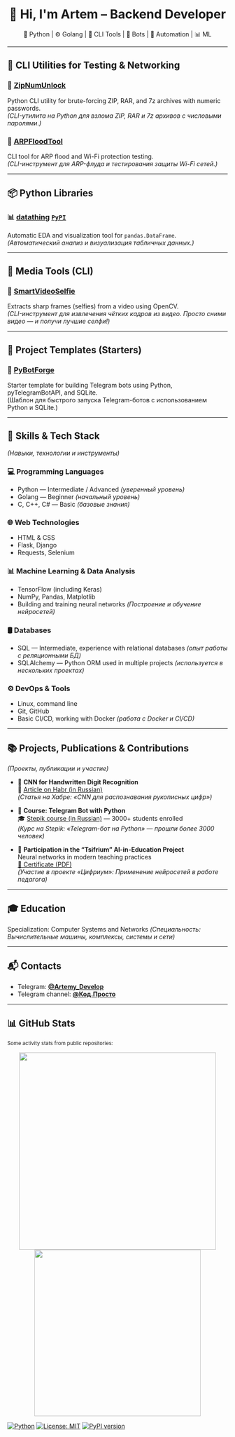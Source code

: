 <h1 align="center">👋 Hi, I'm Artem – Backend Developer</h1>
<p align="center">
  🐍 Python | ⚙️ Golang | 🧪 CLI Tools | 🤖 Bots | 🤝 Automation | 📊 ML
</p>


---

## 🧪 CLI Utilities for Testing & Networking

### 🚀 [**ZipNumUnlock**](https://github.com/Artemy-dev/ZipNumUnlock)  
Python CLI utility for brute-forcing ZIP, RAR, and 7z archives with numeric passwords.<br>
*(CLI-утилита на Python для взлома ZIP, RAR и 7z архивов с числовыми паролями.)*

### 🚀 [**ARPFloodTool**](https://github.com/Artemy-dev/ARPFloodTool)
CLI tool for ARP flood and Wi-Fi protection testing.<br>
*(CLI-инструмент для ARP-флуда и тестирования защиты Wi-Fi сетей.)*

---

## 📦 Python Libraries

### 📊 [**datathing**](https://github.com/Artemy-dev/datathing) [`PyPI`](https://pypi.org/project/datathing/)
Automatic EDA and visualization tool for `pandas.DataFrame`.<br>
*(Автоматический анализ и визуализация табличных данных.)*

---

## 🎥 Media Tools (CLI)

### 📸 [**SmartVideoSelfie**](https://github.com/Artemy-dev/SmartVideoSelfie)
Extracts sharp frames (selfies) from a video using OpenCV.<br>
*(CLI-инструмент для извлечения чётких кадров из видео. Просто сними видео — и получи лучшие селфи!)* 

---

## 🧰 Project Templates (Starters)

### 🚀 [**PyBotForge**](https://github.com/Artemy-dev/PyBotForge)
Starter template for building Telegram bots using Python, pyTelegramBotAPI, and SQLite.<br>
(Шаблон для быстрого запуска Telegram-ботов с использованием Python и SQLite.)

---

## 🧠 Skills & Tech Stack
*(Навыки, технологии и инструменты)*

### 💻 Programming Languages  
* Python — Intermediate / Advanced *(уверенный уровень)*  
* Golang — Beginner *(начальный уровень)*  
* C, C++, C# — Basic *(базовые знания)*

### 🌐 Web Technologies  
* HTML & CSS  
* Flask, Django  
* Requests, Selenium

### 📊 Machine Learning & Data Analysis  
* TensorFlow (including Keras)  
* NumPy, Pandas, Matplotlib  
* Building and training neural networks *(Построение и обучение нейросетей)*

### 🛢 Databases  
* SQL — Intermediate, experience with relational databases *(опыт работы с реляционными БД)*  
* SQLAlchemy — Python ORM used in multiple projects *(используется в нескольких проектах)*

### ⚙️ DevOps & Tools  
* Linux, command line  
* Git, GitHub  
* Basic CI/CD, working with Docker *(работа с Docker и CI/CD)*

---

## 📚 Projects, Publications & Contributions
*(Проекты, публикации и участие)*

* 🧠 **CNN for Handwritten Digit Recognition**<br>
📘 [Article on Habr (in Russian)](https://habr.com/p/856426)<br>
*(Статья на Хабре: «CNN для распознавания рукописных цифр»)*

* 🤖 **Course: Telegram Bot with Python**<br>
🎓 [Stepik course (in Russian)](https://stepik.org/course/211057) — 3000+ students enrolled<br>
*(Курс на Stepik: «Telegram-бот на Python» — прошли более 3000 человек)*

* 📜 **Participation in the “Tsifrium” AI-in-Education Project**<br>
Neural networks in modern teaching practices<br>
[📄 Certificate (PDF)](https://github.com/Artemy-dev/Artemy-dev/blob/main/certificates/Применение%20нейросетей.pdf)<br>
*(Участие в проекте «Цифриум»: Применение нейросетей в работе педагога)*

---

## 🎓 Education
Specialization: Computer Systems and Networks
*(Специальность: Вычислительные машины, комплексы, системы и сети)*

---

## 📬 Contacts

* Telegram: [**@Artemy\_Develop**](https://t.me/Artemy_Develop)
* Telegram channel: [**@Код.Просто**](https://t.me/code_just)

---

## 📊 GitHub Stats
<sub>Some activity stats from public repositories:</sub>
<p align="center"> <img src="https://github-readme-stats.vercel.app/api?username=Artemy-dev&show_icons=true&theme=radical" width="450"/> <img src="https://github-readme-stats.vercel.app/api/top-langs/?username=Artemy-dev&layout=compact&theme=radical" width="380"/> </p>

[![Python](https://img.shields.io/badge/Python-3.x-blue)]()
[![License: MIT](https://img.shields.io/badge/License-MIT-green.svg)]()
[![PyPI version](https://img.shields.io/pypi/v/datathing?color=brightgreen&label=PyPI&logo=pypi)](https://pypi.org/project/datathing/)


